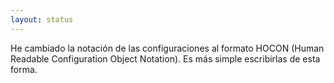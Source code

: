 ```yaml
---
layout: status
---
```

He cambiado la notación de las configuraciones al formato HOCON (Human Readable Configuration Object Notation). Es más simple escribirlas de esta forma.
